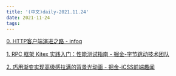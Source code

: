 ```yaml
---
title: '(中文)daily-2021.11.24'
date: 2021-11-24
tags:
---
```


[0. HTTP客户端演进之路 - infoq](https://www.infoq.cn/article/p0I0Ny27iuUKKOtXopkM)

[1. RPC 框架 Kitex 实践入门：性能测试指南 - 掘金-字节跳动技术团队](https://juejin.cn/post/7033972008257847304)

[2. 巧用渐变实现高级感拉满的背景光动画 - 掘金-iCSS前端趣闻](https://juejin.cn/post/7033952765151805453)